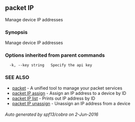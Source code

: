 ## packet IP

Manage device IP addresses

### Synopsis


Manage device IP addresses

### Options inherited from parent commands

```
  -k, --key string   Specify the api key
```

### SEE ALSO
* [packet](packet.md)	 - A unified tool to manage your packet services
* [packet IP assign](packet_IP_assign.md)	 - Assign an IP address to a device by ID
* [packet IP list](packet_IP_list.md)	 - Prints out IP address by ID
* [packet IP unassign](packet_IP_unassign.md)	 - Unassign an IP address from a device

###### Auto generated by spf13/cobra on 2-Jun-2016

